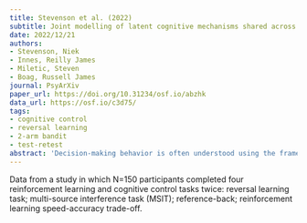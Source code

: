 ```yaml
---
title: Stevenson et al. (2022)
subtitle: Joint modelling of latent cognitive mechanisms shared across decision-making domains
date: 2022/12/21
authors:
- Stevenson, Niek
- Innes, Reilly James
- Miletic, Steven
- Boag, Russell James
journal: PsyArXiv
paper_url: https://doi.org/10.31234/osf.io/abzhk
data_url: https://osf.io/c3d75/
tags:
- cognitive control
- reversal learning
- 2-arm bandit
- test-retest
abstract: 'Decision-making behavior is often understood using the framework of evidence accumulation models (EAMs). Nowadays, EAMs are applied to various domains of decision-making with the underlying assumption that the latent cognitive constructs proposed by EAMs are consistent across these domains. In this study we investigate both the extent to which the parameters of EAMs are related between four different decision-making domains and across different time points. To that end, we make use of the novel joint modelling approach, that explicitly includes relationships between parameters, such as covariances or underlying factors, in one combined joint model. Consequently, this joint model also accounts for measurement error and uncertainty within the estimation of these relations. We found that EAM parameters were consistent between time points on three of the four decision-making tasks. For our between-task analysis we constructed a joint model with a factor analysis on the parameters of the different tasks. Our two factor joint model indicated that information processing ability was related between the different decision-making domains. However, other cognitive constructs such as the degree of response caution and urgency were only comparable on some domains.'
---
```


Data from a study in which N=150 participants completed four reinforcement learning and cognitive control tasks twice: reversal learning task; multi-source interference task (MSIT); reference-back; reinforcement learning speed-accuracy trade-off.
